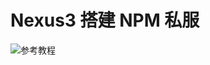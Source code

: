# Nexus3 搭建 NPM 私服

![参考教程](https://help.sonatype.com/display/NXRM3/Node+Packaged+Modules+and+npm+Registries)
